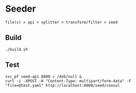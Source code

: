 # Seeder

`file(s) > api > splitter > transform/filter > seed`

## Build

```
./build.sh
```

## Test

```
svc_pf seed-api 8000 > /deb/null &
curl -i -XPOST -H "Content-Type: multipart/form-data" -F "file=@test.yaml" http://localhost:8000/seed/consul
```
